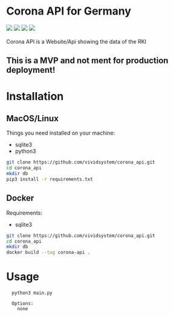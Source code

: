 # Corona API for Germany
<img src="https://img.shields.io/github/repo-size/vividsystem/corona_api?style=for-the-badge"></img> <img src="https://img.shields.io/github/languages/count/vividsystem/corona_api?style=for-the-badge"></img> <img src="https://img.shields.io/github/languages/top/vividsystem/corona_api?style=for-the-badge"></img> <img src="https://img.shields.io/tokei/lines/github/vividsystem/corona_api?style=for-the-badge"></img>
<br><br>
Corona API is a Website/Api showing the data of the RKI


## This is a MVP and not ment for production deployment!


# Installation

## MacOS/Linux
Things you need installed on your machine:
- sqlite3
- python3

```bash
git clone https://github.com/vividsystem/corona_api.git
cd corona_api
mkdir db
pip3 install -r requirements.txt
```

## Docker
Requirements:
- sqlite3
```bash
git clone https://github.com/vividsystem/corona_api.git
cd corona_api
mkdir db
docker build --tag corona-api .
```




# Usage
```
  python3 main.py 

  Options:
    none


```
